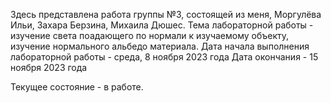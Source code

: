 Здесь представлена работа группы №3, состоящей из меня, Моргулёва Ильи, Захара Берзина, Михаила Дюшес. 
Тема лабораторной работы - изучение света поадающего по нормали к изучаемому объекту, изучение нормального альбедо материала.
Дата начала выполнения лабораторной работы - среда, 8 ноября 2023 года
Дата окончания - 15 ноября 2023 года

Текущее состояние - в работе.
